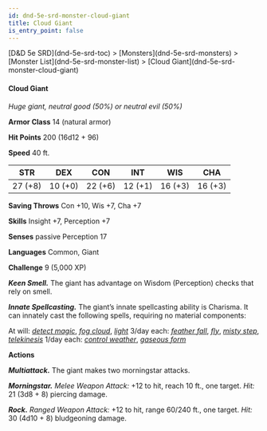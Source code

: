 ```yaml
---
id: dnd-5e-srd-monster-cloud-giant
title: Cloud Giant
is_entry_point: false
---
```


<breadcrumb>
[D&D 5e SRD](dnd-5e-srd-toc) >  [Monsters](dnd-5e-srd-monsters) > [Monster List](dnd-5e-srd-monster-list) > [Cloud Giant](dnd-5e-srd-monster-cloud-giant)
</breadcrumb>

#### Cloud Giant

*Huge giant, neutral good (50%) or neutral evil (50%)*

**Armor Class** 14 (natural armor)

**Hit Points** 200 (16d12 + 96)

**Speed** 40 ft.

| STR     | DEX     | CON     | INT     | WIS     | CHA     |
|---------|---------|---------|---------|---------|---------|
| 27 (+8) | 10 (+0) | 22 (+6) | 12 (+1) | 16 (+3) | 16 (+3) |

**Saving Throws** Con +10, Wis +7, Cha +7

**Skills** Insight +7, Perception +7

**Senses** passive Perception 17

**Languages** Common, Giant

**Challenge** 9 (5,000 XP)

***Keen Smell.*** The giant has advantage on Wisdom (Perception) checks that rely on smell.

***Innate Spellcasting.*** The giant’s innate spellcasting ability is Charisma. It can innately cast the following spells, requiring no material components:

At will: [*detect magic*](dnd-5e-srd-spell-detect-magic), [*fog cloud*](dnd-5e-srd-spell-fog-cloud), [*light*](dnd-5e-srd-spell-light)
3/day each: [*feather fall*](dnd-5e-srd-spell-feather-fall), [*fly*](dnd-5e-srd-spell-fly), [*misty step*](dnd-5e-srd-spell-misty-step), [*telekinesis*](dnd-5e-srd-spell-telekinesis)
1/day each: [*control weather*](dnd-5e-srd-spell-control-weather), [*gaseous form*](dnd-5e-srd-spell-gaseous-form)

**Actions**

***Multiattack.*** The giant makes two morningstar attacks.

***Morningstar.*** *Melee Weapon Attack:* +12 to hit, reach 10 ft., one target. *Hit:* 21 (3d8 + 8) piercing damage.

***Rock.*** *Ranged Weapon Attack:* +12 to hit, range 60/240 ft., one target. *Hit:* 30 (4d10 + 8) bludgeoning damage.

